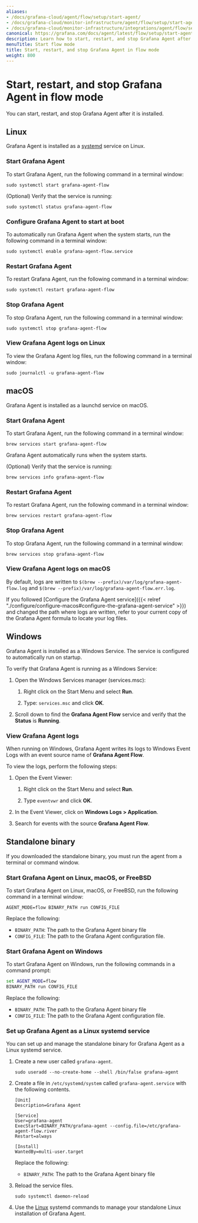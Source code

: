 ```yaml
---
aliases:
- /docs/grafana-cloud/agent/flow/setup/start-agent/
- /docs/grafana-cloud/monitor-infrastructure/agent/flow/setup/start-agent/
- /docs/grafana-cloud/monitor-infrastructure/integrations/agent/flow/setup/start-agent/
canonical: https://grafana.com/docs/agent/latest/flow/setup/start-agent/
description: Learn how to start, restart, and stop Grafana Agent after it is installed
menuTitle: Start flow mode
title: Start, restart, and stop Grafana Agent in flow mode
weight: 800
---
```


# Start, restart, and stop Grafana Agent in flow mode

You can start, restart, and stop Grafana Agent after it is installed.

## Linux

Grafana Agent is installed as a [systemd][] service on Linux.

[systemd]: https://systemd.io/

### Start Grafana Agent

To start Grafana Agent, run the following command in a terminal window:

```shell
sudo systemctl start grafana-agent-flow
```

(Optional) Verify that the service is running:

```shell
sudo systemctl status grafana-agent-flow
```

### Configure Grafana Agent to start at boot

To automatically run Grafana Agent when the system starts, run the following command in a terminal window:

```shell
sudo systemctl enable grafana-agent-flow.service
```

### Restart Grafana Agent

To restart Grafana Agent, run the following command in a terminal window:

```shell
sudo systemctl restart grafana-agent-flow
```

### Stop Grafana Agent

To stop Grafana Agent, run the following command in a terminal window:

```shell
sudo systemctl stop grafana-agent-flow
```

### View Grafana Agent logs on Linux

To view the Grafana Agent log files, run the following command in a terminal window:

```shell
sudo journalctl -u grafana-agent-flow
```

## macOS

Grafana Agent is installed as a launchd service on macOS.

### Start Grafana Agent

To start Grafana Agent, run the following command in a terminal window:

```shell
brew services start grafana-agent-flow
```

Grafana Agent automatically runs when the system starts.

(Optional) Verify that the service is running:

```shell
brew services info grafana-agent-flow
```

### Restart Grafana Agent

To restart Grafana Agent, run the following command in a terminal window:

```shell
brew services restart grafana-agent-flow
```

### Stop Grafana Agent

To stop Grafana Agent, run the following command in a terminal window:

```shell
brew services stop grafana-agent-flow
```

### View Grafana Agent logs on macOS

By default, logs are written to `$(brew --prefix)/var/log/grafana-agent-flow.log` and
`$(brew --prefix)/var/log/grafana-agent-flow.err.log`.

If you followed [Configure the Grafana Agent service]({{< relref "./configure/configure-macos#configure-the-grafana-agent-service" >}})
and changed the path where logs are written, refer to your current copy of the Grafana Agent formula to locate your log files.

## Windows

Grafana Agent is installed as a Windows Service. The service is configured to automatically run on startup.

To verify that Grafana Agent is running as a Windows Service:

1. Open the Windows Services manager (services.msc):

   1. Right click on the Start Menu and select **Run**.

   1. Type: `services.msc` and click **OK**.

1. Scroll down to find the **Grafana Agent Flow** service and verify that the **Status** is **Running**.

### View Grafana Agent logs

When running on Windows, Grafana Agent writes its logs to Windows Event
Logs with an event source name of **Grafana Agent Flow**.

To view the logs, perform the following steps:

1. Open the Event Viewer:

   1. Right click on the Start Menu and select **Run**.

   1. Type `eventvwr` and click **OK**.

1. In the Event Viewer, click on **Windows Logs > Application**.

1. Search for events with the source **Grafana Agent Flow**.

## Standalone binary

If you downloaded the standalone binary, you must run the agent from a terminal or command window.

### Start Grafana Agent on Linux, macOS, or FreeBSD

To start Grafana Agent on Linux, macOS, or FreeBSD, run the following command in a terminal window:

```shell
AGENT_MODE=flow BINARY_PATH run CONFIG_FILE
```

Replace the following:

* `BINARY_PATH`: The path to the Grafana Agent binary file
* `CONFIG_FILE`: The path to the Grafana Agent configuration file.

### Start Grafana Agent on Windows

To start Grafana Agent on Windows, run the following commands in a command prompt:

```cmd
set AGENT_MODE=flow
BINARY_PATH run CONFIG_FILE
```

Replace the following:

* `BINARY_PATH`: The path to the Grafana Agent binary file
* `CONFIG_FILE`: The path to the Grafana Agent configuration file.

### Set up Grafana Agent as a Linux systemd service

You can set up and manage the standalone binary for Grafana Agent as a Linux systemd service.

1. Create a new user called `grafana-agent`.
   ```shell
   sudo useradd --no-create-home --shell /bin/false grafana-agent
   ```

1. Create a file in `/etc/systemd/system` called `grafana-agent.service` with the following contents.

   ```shell
   [Unit]
   Description=Grafana Agent

   [Service]
   User=grafana-agent
   ExecStart=BINARY_PATH/grafana-agent --config.file=/etc/grafana-agent-flow.river
   Restart=always

   [Install]
   WantedBy=multi-user.target
   ```

   Replace the following:

   * `BINARY_PATH`: The path to the Grafana Agent binary file

1. Reload the service files.

   ```shell
   sudo systemctl daemon-reload
   ```

1. Use the [Linux](#linux) systemd commands to manage your standalone Linux installation of Grafana Agent.

[release]: https://github.com/grafana/agent/releases/latest
